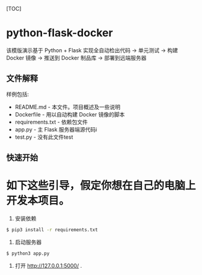 [TOC]

# python-flask-docker

该模版演示基于 Python + Flask 实现全自动检出代码 -> 单元测试 -> 构建 Docker 镜像 -> 推送到 Docker 制品库 -> 部署到远端服务器

## 文件解释

样例包括:

- README.md - 本文件。项目概述及一些说明
- Dockerfile - 用以自动构建 Docker 镜像的脚本
- requirements.txt - 依赖包文件
- app.py - 主 Flask 服务器端源代码i
- test.py - 没有此文件test

## 快速开始

# 如下这些引导，假定你想在自己的电脑上开发本项目。

1. 安装依赖

```bash
$ pip3 install -r requirements.txt
```

1. 启动服务器

```bash
$ python3 app.py
```

1. 打开 <http://127.0.0.1:5000/> .
